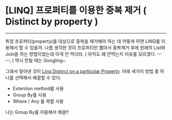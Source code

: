 # [LINQ] 프로퍼티를 이용한 중복 제거 ( Distinct by property )
___

특정 프로퍼티(property)를 대상으로 중복을 제거해야 하는 데 어떻게 하면 LINQ를 이용해서 할 수 있을까.
나름 생각한 것이 프로퍼티만 뽑아서 중복제거 후에 원래의 List와 Join을 하는 방법이었는데 이게 안 먹더라.
( 아직도 왜 안먹는지 이유를 모르겠다. ㅡㅡ; )
역시 안될 때는 Googling~

그래서 찾아낸 것이 [Linq Distinct on a particular Property][LinqDistinct].
아래 세가지 방법 중 하나를 선택해서 해결할 수 있다.

+ Extention method를 사용
+ Group By를 사용
+ Where / Any 를 복합 사용

나는 Group By를 이용해서 해결!!

[LinqDistinct]: http://stackoverflow.com/questions/489258/linq-distinct-on-a-particular-property